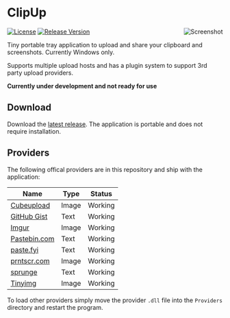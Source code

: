 # ClipUp
[![License](https://img.shields.io/github/license/JoeBiellik/clipup.svg)](LICENSE.md)
[![Release Version](https://img.shields.io/github/release/JoeBiellik/clipup.svg)](https://github.com/JoeBiellik/clipup/releases)
<img align="right" alt="Screenshot" src="https://cloud.githubusercontent.com/assets/43646/20990365/3ed513d6-bcd0-11e6-9749-0baf89f74852.png">

Tiny portable tray application to upload and share your clipboard and screenshots.
Currently Windows only.

Supports multiple upload hosts and has a plugin system to support 3rd party upload providers.

**Currently under development and not ready for use**

## Download
Download the [latest release](https://github.com/JoeBiellik/clipup/releases/latest). The application is portable and does not require installation.

## Providers
The following offical providers are in this repository and ship with the application:

Name | Type | Status
---- | ---- | ------
[Cubeupload](http://cubeupload.com/) | Image | Working
[GitHub Gist](https://gist.github.com/) | Text | Working
[Imgur](https://imgur.com/) | Image | Working
[Pastebin.com](http://pastebin.com/) | Text | Working
[paste.fyi](http://paste.fyi/) | Text | Working
[prntscr.com](http://prntscr.com/) | Image | Working
[sprunge](http://sprunge.us/) | Text | Working
[Tinyimg](http://tinyimg.io/) | Image | Working

To load other providers simply move the provider ``.dll`` file into the ``Providers`` directory and restart the program.
